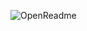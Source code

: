 ![OpenReadme](https://openreadme.vercel.app/api/openreadme?direct=true&theme=bento&n=Ravi&g=ravixalgorithm&x=ravixalgorithm&l=ravixalgorithm&i=https%3A%2F%2Fmedia.licdn.com%2Fdms%2Fimage%2Fv2%2FD5603AQEYV5Z58t6l8A%2Fprofile-displayphoto-scale_400_400%2FB56ZnhgPOWHkAg-%2F0%2F1760424951727%3Fe%3D1762992000%26v%3Dbeta%26t%3DMKHu8SkrqGJ5rDg4ETT1hW5eFRDbi02iOv1YD0od9Es&p=github.com%2Fopen-dev-society&z=1614e&t=1729665794)
